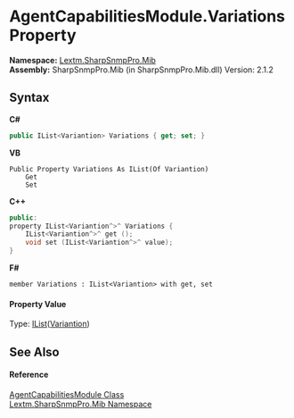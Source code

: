 # AgentCapabilitiesModule.Variations Property 
 

**Namespace:**&nbsp;<a href="N_Lextm_SharpSnmpPro_Mib">Lextm.SharpSnmpPro.Mib</a><br />**Assembly:**&nbsp;SharpSnmpPro.Mib (in SharpSnmpPro.Mib.dll) Version: 2.1.2

## Syntax

**C#**<br />
``` C#
public IList<Variantion> Variations { get; set; }
```

**VB**<br />
``` VB
Public Property Variations As IList(Of Variantion)
	Get
	Set
```

**C++**<br />
``` C++
public:
property IList<Variantion^>^ Variations {
	IList<Variantion^>^ get ();
	void set (IList<Variantion^>^ value);
}
```

**F#**<br />
``` F#
member Variations : IList<Variantion> with get, set

```


#### Property Value
Type: <a href="https://docs.microsoft.com/dotnet/api/system.collections.generic.ilist-1" target="_blank" rel="noopener noreferrer">IList</a>(<a href="T_Lextm_SharpSnmpPro_Mib_Variantion">Variantion</a>)

## See Also


#### Reference
<a href="T_Lextm_SharpSnmpPro_Mib_AgentCapabilitiesModule">AgentCapabilitiesModule Class</a><br /><a href="N_Lextm_SharpSnmpPro_Mib">Lextm.SharpSnmpPro.Mib Namespace</a><br />